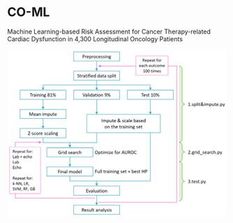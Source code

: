 # CO-ML
Machine Learning-based Risk Assessment for Cancer Therapy-related Cardiac Dysfunction in 4,300 Longitudinal Oncology Patients

![workflow](workflow.png)
